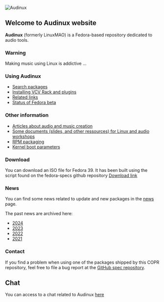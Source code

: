![Audinux](images/AudinuxBanner.png)

## Welcome to Audinux website

**Audinux** (formerly LinuxMAO) is a Fedora-based repository dedicated to audio tools.

### Warning

Making music using Linux is addictive ...

### Using Audinux

- [Search packages](packages/index.html)
- [Installing VCV Rack and plugins](pages/vcvrack.md)
- [Related links](pages/links.md)
- [Status of Fedora beta](pages/build.md)

### Other information

- [Articles about audio and music creation](articles/articles.md)
- [Some documents (slides, and other ressources) for Linux and audio workshops](pages/workshops.html)
- [RPM packaging](pages/rpm.html)
- [Kernel boot parameters](pages//kernel_boot.html)

### Download

You can download an ISO file for Fedora 39.
It has been built using the script found on the fedora-specs github repository
[Download link](https://drive.google.com/file/d/1jd1OytuLX9BPy-hvKDP6fHdErwu7gAQC/view?usp=drive_link)

### News

You can find some news related to update and new packages in the [news](pages/news.md) page.

The past news are archived here:
* [2024](pages/news-2024.md)
* [2023](pages/news-2023.md)
* [2022](pages/news-2022.md)
* [2021](pages/news-2021.md)

### Contact

If you find a problem when using one of the packages shipped by this COPR repository, feel free to file a bug report at the [GitHub spec repository](https://github.com/audinux/fedora-spec).

## Chat

You can access to a chat related to Audinux [here](https://chat.fedoraproject.org/#/room/#audinux:fedora.im)
